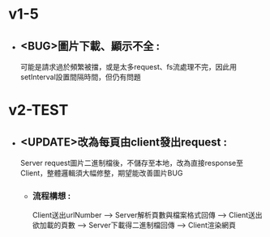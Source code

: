 # v1-5 <br>


* ## \<BUG\>圖片下載、顯示不全 :
   可能是請求過於頻繁被擋，或是太多request、fs流處理不完，因此用setInterval設置間隔時間，但仍有問題<br>


# v2-TEST<br>

* ## \<UPDATE\>改為每頁由client發出request :
   Server request圖片二進制檔後，不儲存至本地，改為直接response至Client，整體邏輯須大幅修整，期望能改善圖片BUG<br>
   * ### 流程構想 :
     Client送出urlNumber --> Server解析頁數與檔案格式回傳 --> Client送出欲加載的頁數 --> Server下載得二進制檔回傳 --> Client渲染網頁
